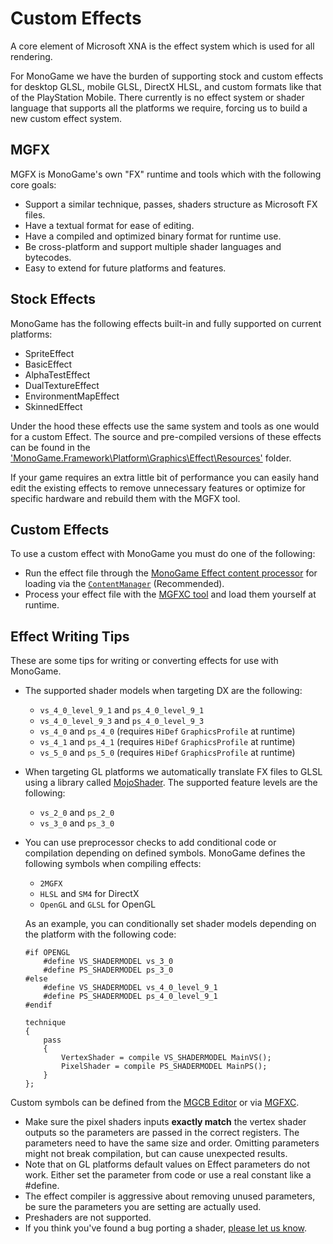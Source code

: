 # Custom Effects

A core element of Microsoft XNA is the effect system which is used for all rendering.

For MonoGame we have the burden of supporting stock and custom effects for desktop GLSL, mobile GLSL, DirectX HLSL, and custom formats like that of the PlayStation Mobile.  There currently is no effect system or shader language that supports all the platforms we require, forcing us to build a new custom effect system.

## MGFX

MGFX is MonoGame's own "FX" runtime and tools which with the following core goals:

* Support a similar technique, passes, shaders structure as Microsoft FX files.
* Have a textual format for ease of editing.
* Have a compiled and optimized binary format for runtime use.
* Be cross-platform and support multiple shader languages and bytecodes.
* Easy to extend for future platforms and features.

## Stock Effects

MonoGame has the following effects built-in and fully supported on current platforms:

* SpriteEffect
* BasicEffect
* AlphaTestEffect
* DualTextureEffect
* EnvironmentMapEffect
* SkinnedEffect

Under the hood these effects use the same system and tools as one would for a custom Effect.  The source and pre-compiled versions of these effects can be found in the ['MonoGame.Framework\Platform\Graphics\Effect\Resources'](https://github.com/MonoGame/MonoGame/tree/develop/MonoGame.Framework/Platform/Graphics/Effect/Resources) folder.

If your game requires an extra little bit of performance you can easily hand edit the existing effects to remove unnecessary features or optimize for specific hardware and rebuild them with the MGFX tool.

## Custom Effects

To use a custom effect with MonoGame you must do one of the following:

* Run the effect file through the [MonoGame Effect content processor](~/articles/tools/mgcb.md) for loading via the [`ContentManager`](xref:Microsoft.Xna.Framework.Content.ContentManager) (Recommended).
* Process your effect file with the [MGFXC tool](~/articles/tools/mgfxc.md) and load them yourself at runtime.

## Effect Writing Tips

These are some tips for writing or converting effects for use with MonoGame.

* The supported shader models when targeting DX are the following:
  * `vs_4_0_level_9_1` and `ps_4_0_level_9_1`
  * `vs_4_0_level_9_3` and `ps_4_0_level_9_3`
  * `vs_4_0` and `ps_4_0` (requires `HiDef` `GraphicsProfile` at runtime)
  * `vs_4_1` and `ps_4_1` (requires `HiDef` `GraphicsProfile` at runtime)
  * `vs_5_0` and `ps_5_0` (requires `HiDef` `GraphicsProfile` at runtime)
* When targeting GL platforms we automatically translate FX files to GLSL using a library called [MojoShader](http://icculus.org/mojoshader/).  The supported feature levels are the following:
  * `vs_2_0` and `ps_2_0`
  * `vs_3_0` and `ps_3_0`
* You can use preprocessor checks to add conditional code or compilation depending on defined symbols. MonoGame defines the following symbols when compiling effects:
  * `2MGFX`
  * `HLSL` and `SM4` for DirectX
  * `OpenGL` and `GLSL` for OpenGL
  
  As an example, you can conditionally set shader models depending on the platform with the following code:

  ```hlsl
  #if OPENGL
      #define VS_SHADERMODEL vs_3_0
      #define PS_SHADERMODEL ps_3_0
  #else
      #define VS_SHADERMODEL vs_4_0_level_9_1
      #define PS_SHADERMODEL ps_4_0_level_9_1
  #endif
  
  technique
  {
      pass
      {
          VertexShader = compile VS_SHADERMODEL MainVS();
          PixelShader = compile PS_SHADERMODEL MainPS();
      }
  };
  ```

Custom symbols can be defined from the [MGCB Editor](~/articles/tools/mgcb_editor.md) or via [MGFXC](~/articles/tools/mgfxc.md).

* Make sure the pixel shaders inputs **exactly match** the vertex shader outputs so the parameters are passed in the correct registers. The parameters need to have the same size and order. Omitting parameters might not break compilation, but can cause unexpected results.
* Note that on GL platforms default values on Effect parameters do not work.  Either set the parameter from code or use a real constant like a #define.
* The effect compiler is aggressive about removing unused parameters, be sure the parameters you are setting are actually used.
* Preshaders are not supported.
* If you think you've found a bug porting a shader, [please let us know](https://github.com/MonoGame/MonoGame/issues).
